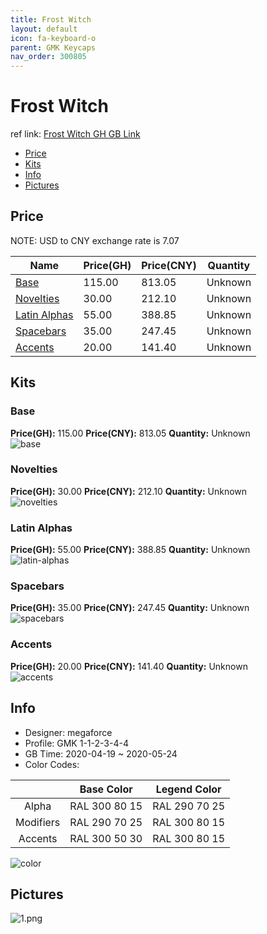 ```yaml
---
title: Frost Witch 
layout: default
icon: fa-keyboard-o
parent: GMK Keycaps
nav_order: 300805
---
```


# Frost Witch 

ref link: [Frost Witch GH GB Link](https://geekhack.org/index.php?topic=105829.0)  
* [Price](#price)  
* [Kits](#kits)  
* [Info](#info)  
* [Pictures](#pictures)  


## Price  

NOTE: USD to CNY exchange rate is 7.07

| Name          | Price(GH)    |  Price(CNY) | Quantity |
| ------------- | ------------ |  ---------- | -------- |
|[Base](#base)|115.00|813.05|Unknown|
|[Novelties](#novelties)|30.00|212.10|Unknown|
|[Latin Alphas](#latin-alphas)|55.00|388.85|Unknown|
|[Spacebars](#spacebars)|35.00|247.45|Unknown|
|[Accents](#accents)|20.00|141.40|Unknown|


## Kits  
### Base  
**Price(GH):** 115.00    **Price(CNY):** 813.05    **Quantity:** Unknown  
<img src="{{ 'assets/images/gmk-keycaps/frostwitch/kits_pics/base.jpg' | relative_url }}" alt="base" class="image featured">

### Novelties  
**Price(GH):** 30.00    **Price(CNY):** 212.10    **Quantity:** Unknown  
<img src="{{ 'assets/images/gmk-keycaps/frostwitch/kits_pics/novelties.png' | relative_url }}" alt="novelties" class="image featured">

### Latin Alphas  
**Price(GH):** 55.00    **Price(CNY):** 388.85    **Quantity:** Unknown  
<img src="{{ 'assets/images/gmk-keycaps/frostwitch/kits_pics/latin-alphas.png' | relative_url }}" alt="latin-alphas" class="image featured">

### Spacebars  
**Price(GH):** 35.00    **Price(CNY):** 247.45    **Quantity:** Unknown  
<img src="{{ 'assets/images/gmk-keycaps/frostwitch/kits_pics/spacebars.png' | relative_url }}" alt="spacebars" class="image featured">

### Accents  
**Price(GH):** 20.00    **Price(CNY):** 141.40    **Quantity:** Unknown  
<img src="{{ 'assets/images/gmk-keycaps/frostwitch/kits_pics/accents.png' | relative_url }}" alt="accents" class="image featured">


## Info  
* Designer: megaforce  
* Profile: GMK 1-1-2-3-4-4  
* GB Time: 2020-04-19 ~ 2020-05-24  
* Color Codes:  

| |Base Color     | Legend Color
| :-------------: | :-------------: | :------------:
|Alpha|RAL 300 80 15|RAL 290 70 25
|Modifiers|RAL 290 70 25|RAL 300 80 15
|Accents|RAL 300 50 30|RAL 300 80 15

<img src="{{ 'assets/images/gmk-keycaps/frostwitch/color.png' | relative_url }}" alt="color" class="image featured">


## Pictures  
<img src="{{ 'assets/images/gmk-keycaps/frostwitch/rendering_pics/1.png' | relative_url }}" alt="1.png" class="image featured">

